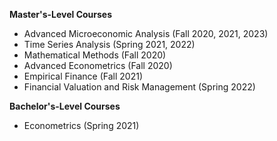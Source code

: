 **Master's-Level Courses**
  
  * Advanced Microeconomic Analysis (Fall 2020, 2021, 2023) 
  * Time Series Analysis (Spring 2021, 2022)
  * Mathematical Methods (Fall 2020)
  * Advanced Econometrics (Fall 2020)
  * Empirical Finance (Fall 2021)
  * Financial Valuation and Risk Management (Spring 2022)

**Bachelor's-Level Courses**
 
 * Econometrics (Spring 2021) 
